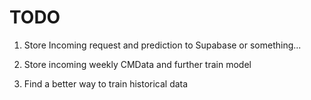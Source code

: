 # TODO

1. Store Incoming request and prediction to Supabase or something...

2. Store incoming weekly CMData and further train model

3. Find a better way to train historical data
